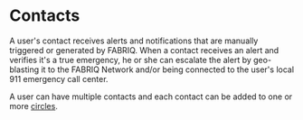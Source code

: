 # Contacts
A user's contact receives alerts and notifications that are manually triggered or generated by FABRIQ.  When a
contact receives an alert and verifies it's a true emergency, he or she can escalate the alert by geo-blasting it
to the FABRIQ Network and/or being connected to the user's local 911 emergency call center.

A user can have multiple contacts and each contact can be added to one or more [circles](#circles).
